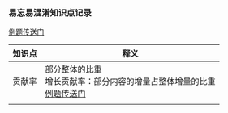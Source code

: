 







###	易忘易混淆知识点记录

[例题传送门]([http://v.huatu.com/tiku/searchquestion?keyword=%E6%88%91%E5%9B%BD%E5%86%9C%E6%9D%91%E5%B1%85%E6%B0%91%E4%BA%BA%E5%9D%87%E5%B7%A5%E8%B5%84%E6%80%A7%E6%94%B6%E5%85%A5%E7%9A%84%E5%A2%9E%E5%8A%A0%E5%80%BC%E5%AF%B9%E5%86%9C%E6%9D%91%E5%B1%85%E6%B0%91%E4%BA%BA%E5%9D%87%E7%BA%AF%E6%94%B6%E5%85%A5%E5%A2%9E%E5%8A%A0%E7%9A%84%E8%B4%A1%E7%8C%AE%E7%8E%87&isRecommend=0&isHistory=0](http://v.huatu.com/tiku/searchquestion?keyword=我国农村居民人均工资性收入的增加值对农村居民人均纯收入增加的贡献率&isRecommend=0&isHistory=0))





| 知识点 | 释义                                                         |
| ------ | ------------------------------------------------------------ |
| 贡献率 | 部分整体的比重<br />增长贡献率：部分内容的增量占整体增量的比重<br />[例题传送门]([http://v.huatu.com/tiku/searchquestion?keyword=%E6%88%91%E5%9B%BD%E5%86%9C%E6%9D%91%E5%B1%85%E6%B0%91%E4%BA%BA%E5%9D%87%E5%B7%A5%E8%B5%84%E6%80%A7%E6%94%B6%E5%85%A5%E7%9A%84%E5%A2%9E%E5%8A%A0%E5%80%BC%E5%AF%B9%E5%86%9C%E6%9D%91%E5%B1%85%E6%B0%91%E4%BA%BA%E5%9D%87%E7%BA%AF%E6%94%B6%E5%85%A5%E5%A2%9E%E5%8A%A0%E7%9A%84%E8%B4%A1%E7%8C%AE%E7%8E%87&isRecommend=0&isHistory=0](http://v.huatu.com/tiku/searchquestion?keyword=我国农村居民人均工资性收入的增加值对农村居民人均纯收入增加的贡献率&isRecommend=0&isHistory=0)) |
|        |                                                              |